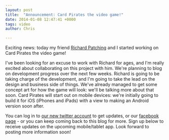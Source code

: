 ```yaml
---
layout: post
title:  "Announcement: Card Pirates the video game!"
date: 2014-01-08 12:47:41 +0000
tags: video
author: Chris

---
```


Exciting news: today my friend [Richard Patching](https://twitter.com/disciplex) and I started working on Card Pirates the video game!

I've been looking for an excuse to work with Richard for ages, and I'm really excited about collaborating on this project with him. We're planning to blog on development progress over the next few weeks. Richard is going to be taking charge of the development, and I'm going to take the lead on the design and business side of things. We've already managed to get some concept art for how the game will look: we'll be talking more about that soon. Card Pirates will start out on mobile devices: we're initially going to build it for iOS (iPhones and iPads) with a view to making an Android version soon after.

You can log in to [our new twitter account](https://twitter.com/cardpirates) to get updates, or our [facebook page](https://www.facebook.com/cardpirates) - or you can keep coming back to this blog for more. Sign up below to receive updates on the upcoming mobile/tablet app. Look forward to posting more information soon!
